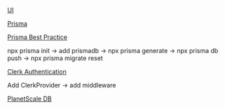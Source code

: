 [UI](https://ui.shadcn.com/docs)

[Prisma](https://www.prisma.io/docs/getting-started/quickstart)

[Prisma Best Practice](https://www.prisma.io/docs/orm/more/help-and-troubleshooting/help-articles/nextjs-prisma-client-dev-practices)

npx prisma init -> add prismadb -> npx prisma generate -> npx prisma db push -> npx prisma migrate reset

[Clerk Authentication](https://clerk.com/docs/quickstarts/nextjs?_gl=1*14v42uz*_gcl_au*MTg0NDc3NDU1OC4xNzA0NDMwMDI2*_ga*MTg4NjM4NTEwOC4xNzA0NDMwMDI2*_ga_1WMF5X234K*MTcwNDQzMDAyNi4xLjEuMTcwNDQzMDU2NC4wLjAuMA..)

Add ClerkProvider -> add middleware

[PlanetScale DB](https://app.planetscale.com)
